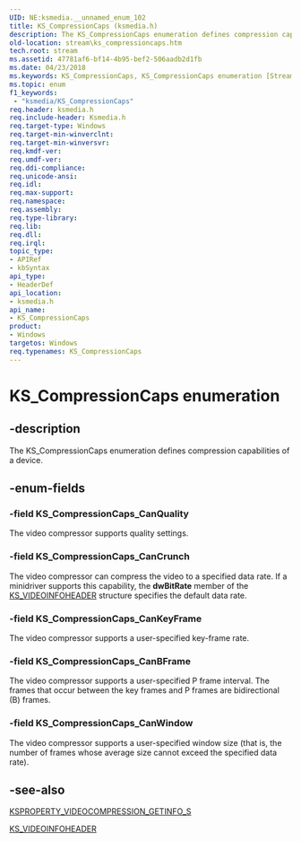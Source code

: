 ```yaml
---
UID: NE:ksmedia.__unnamed_enum_102
title: KS_CompressionCaps (ksmedia.h)
description: The KS_CompressionCaps enumeration defines compression capabilities of a device.
old-location: stream\ks_compressioncaps.htm
tech.root: stream
ms.assetid: 47781af6-bf14-4b95-bef2-506aadb2d1fb
ms.date: 04/23/2018
ms.keywords: KS_CompressionCaps, KS_CompressionCaps enumeration [Streaming Media Devices], KS_CompressionCaps_CanBFrame, KS_CompressionCaps_CanCrunch, KS_CompressionCaps_CanKeyFrame, KS_CompressionCaps_CanQuality, KS_CompressionCaps_CanWindow, ksmedia/KS_CompressionCaps, ksmedia/KS_CompressionCaps_CanBFrame, ksmedia/KS_CompressionCaps_CanCrunch, ksmedia/KS_CompressionCaps_CanKeyFrame, ksmedia/KS_CompressionCaps_CanQuality, ksmedia/KS_CompressionCaps_CanWindow, stream.ks_compressioncaps, vidcapstruct_77c66492-8105-4cf2-a303-7819d83adbb4.xml
ms.topic: enum
f1_keywords:
 - "ksmedia/KS_CompressionCaps"
req.header: ksmedia.h
req.include-header: Ksmedia.h
req.target-type: Windows
req.target-min-winverclnt: 
req.target-min-winversvr: 
req.kmdf-ver: 
req.umdf-ver: 
req.ddi-compliance: 
req.unicode-ansi: 
req.idl: 
req.max-support: 
req.namespace: 
req.assembly: 
req.type-library: 
req.lib: 
req.dll: 
req.irql: 
topic_type:
- APIRef
- kbSyntax
api_type:
- HeaderDef
api_location:
- ksmedia.h
api_name:
- KS_CompressionCaps
product:
- Windows
targetos: Windows
req.typenames: KS_CompressionCaps
---
```


# KS_CompressionCaps enumeration


## -description


The KS_CompressionCaps enumeration defines compression capabilities of a device.


## -enum-fields




### -field KS_CompressionCaps_CanQuality

The video compressor supports quality settings.


### -field KS_CompressionCaps_CanCrunch

The video compressor can compress the video to a specified data rate. If a minidriver supports this capability, the <b>dwBitRate</b> member of the <a href="https://docs.microsoft.com/windows-hardware/drivers/ddi/content/ksmedia/ns-ksmedia-tagks_videoinfoheader">KS_VIDEOINFOHEADER</a> structure specifies the default data rate.


### -field KS_CompressionCaps_CanKeyFrame

The video compressor supports a user-specified key-frame rate.


### -field KS_CompressionCaps_CanBFrame

The video compressor supports a user-specified P frame interval. The frames that occur between the key frames and P frames are bidirectional (B) frames.


### -field KS_CompressionCaps_CanWindow

The video compressor supports a user-specified window size (that is, the number of frames whose average size cannot exceed the specified data rate).


## -see-also




<a href="https://docs.microsoft.com/windows-hardware/drivers/ddi/content/ksmedia/ns-ksmedia-ksproperty_videocompression_getinfo_s">KSPROPERTY_VIDEOCOMPRESSION_GETINFO_S</a>



<a href="https://docs.microsoft.com/windows-hardware/drivers/ddi/content/ksmedia/ns-ksmedia-tagks_videoinfoheader">KS_VIDEOINFOHEADER</a>
 

 

